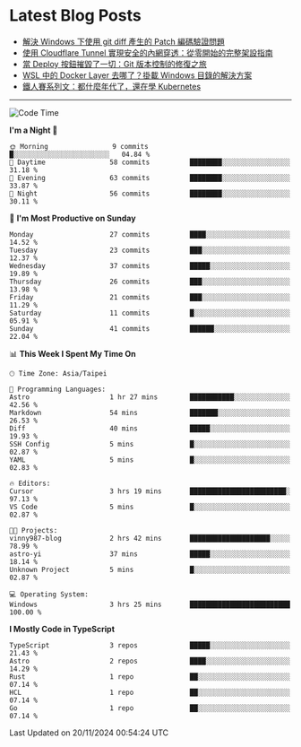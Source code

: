 # Latest Blog Posts
<!-- BLOG-POST-LIST:START -->
- [解決 Windows 下使用 git diff 產生的 Patch 編碼驗證問題](https://www.vinny987.xyz/blog/2024/fixing-git-patch-encoding-validation-issues-when-using-git-diff-on-windows/)
- [使用 Cloudflare Tunnel 實現安全的內網穿透：從零開始的完整架設指南](https://www.vinny987.xyz/blog/2024/secure-local-server-exposure-with-cloudflare-tunnel-a-complete-setup-guide-from-scratch/)
- [當 Deploy 按鈕摧毀了一切：Git 版本控制的修復之旅](https://www.vinny987.xyz/blog/2024/when-deploy-button-breaks-everything-a-git-recovery-journey/)
- [WSL 中的 Docker Layer 去哪了？掛載 Windows 目錄的解決方案](https://www.vinny987.xyz/blog/2024/where-are-docker-layers-in-wsl-a-simple-mount-solution/)
- [鐵人賽系列文：都什麼年代了，還在學 Kubernetes](https://www.vinny987.xyz/blog/2024/ithome-ironman-2024-thoughts/)
<!-- BLOG-POST-LIST:END -->

---

<!--START_SECTION:waka-->
![Code Time](http://img.shields.io/badge/Code%20Time-440%20hrs%2018%20mins-blue)

**I'm a Night 🦉** 

```text
🌞 Morning                9 commits           █░░░░░░░░░░░░░░░░░░░░░░░░   04.84 % 
🌆 Daytime                58 commits          ████████░░░░░░░░░░░░░░░░░   31.18 % 
🌃 Evening                63 commits          ████████░░░░░░░░░░░░░░░░░   33.87 % 
🌙 Night                  56 commits          ████████░░░░░░░░░░░░░░░░░   30.11 % 
```
📅 **I'm Most Productive on Sunday** 

```text
Monday                   27 commits          ████░░░░░░░░░░░░░░░░░░░░░   14.52 % 
Tuesday                  23 commits          ███░░░░░░░░░░░░░░░░░░░░░░   12.37 % 
Wednesday                37 commits          █████░░░░░░░░░░░░░░░░░░░░   19.89 % 
Thursday                 26 commits          ███░░░░░░░░░░░░░░░░░░░░░░   13.98 % 
Friday                   21 commits          ███░░░░░░░░░░░░░░░░░░░░░░   11.29 % 
Saturday                 11 commits          █░░░░░░░░░░░░░░░░░░░░░░░░   05.91 % 
Sunday                   41 commits          ██████░░░░░░░░░░░░░░░░░░░   22.04 % 
```


📊 **This Week I Spent My Time On** 

```text
🕑︎ Time Zone: Asia/Taipei

💬 Programming Languages: 
Astro                    1 hr 27 mins        ███████████░░░░░░░░░░░░░░   42.56 % 
Markdown                 54 mins             ███████░░░░░░░░░░░░░░░░░░   26.53 % 
Diff                     40 mins             █████░░░░░░░░░░░░░░░░░░░░   19.93 % 
SSH Config               5 mins              █░░░░░░░░░░░░░░░░░░░░░░░░   02.87 % 
YAML                     5 mins              █░░░░░░░░░░░░░░░░░░░░░░░░   02.83 % 

🔥 Editors: 
Cursor                   3 hrs 19 mins       ████████████████████████░   97.13 % 
VS Code                  5 mins              █░░░░░░░░░░░░░░░░░░░░░░░░   02.87 % 

🐱‍💻 Projects: 
vinny987-blog            2 hrs 42 mins       ████████████████████░░░░░   78.99 % 
astro-yi                 37 mins             █████░░░░░░░░░░░░░░░░░░░░   18.14 % 
Unknown Project          5 mins              █░░░░░░░░░░░░░░░░░░░░░░░░   02.87 % 

💻 Operating System: 
Windows                  3 hrs 25 mins       █████████████████████████   100.00 % 
```

**I Mostly Code in TypeScript** 

```text
TypeScript               3 repos             █████░░░░░░░░░░░░░░░░░░░░   21.43 % 
Astro                    2 repos             ████░░░░░░░░░░░░░░░░░░░░░   14.29 % 
Rust                     1 repo              ██░░░░░░░░░░░░░░░░░░░░░░░   07.14 % 
HCL                      1 repo              ██░░░░░░░░░░░░░░░░░░░░░░░   07.14 % 
Go                       1 repo              ██░░░░░░░░░░░░░░░░░░░░░░░   07.14 % 
```




 Last Updated on 20/11/2024 00:54:24 UTC
<!--END_SECTION:waka-->

<!--
**vincent97277/vincent97277** is a ✨ _special_ ✨ repository because its `README.md` (this file) appears on your GitHub profile.

Here are some ideas to get you started:

- 🔭 I’m currently working on ...
- 🌱 I’m currently learning ...
- 👯 I’m looking to collaborate on ...
- 🤔 I’m looking for help with ...
- 💬 Ask me about ...
- 📫 How to reach me: ...
- 😄 Pronouns: ...
- ⚡ Fun fact: ...
-->
